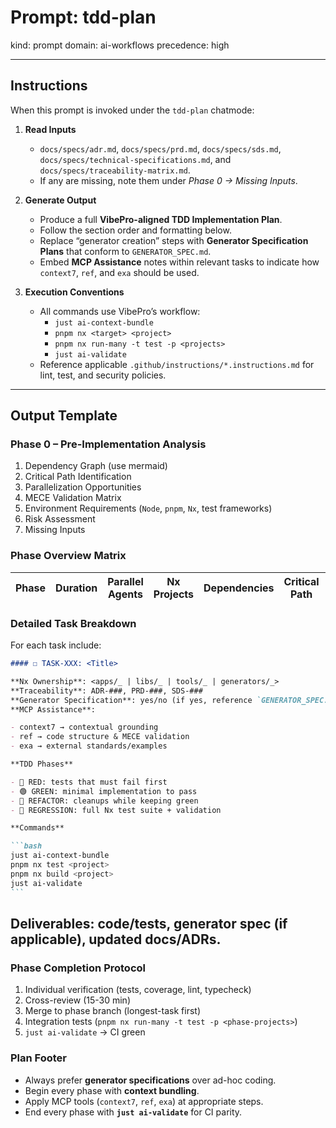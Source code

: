 # Prompt: tdd-plan

kind: prompt
domain: ai-workflows
precedence: high

---

## Instructions

When this prompt is invoked under the `tdd-plan` chatmode:

1. **Read Inputs**

   - `docs/specs/adr.md`, `docs/specs/prd.md`, `docs/specs/sds.md`, `docs/specs/technical-specifications.md`, and `docs/specs/traceability-matrix.md`.
   - If any are missing, note them under _Phase 0 → Missing Inputs_.

2. **Generate Output**

   - Produce a full **VibePro-aligned TDD Implementation Plan**.
   - Follow the section order and formatting below.
   - Replace “generator creation” steps with **Generator Specification Plans** that conform to `GENERATOR_SPEC.md`.
   - Embed **MCP Assistance** notes within relevant tasks to indicate how `context7`, `ref`, and `exa` should be used.

3. **Execution Conventions**
   - All commands use VibePro’s workflow:
     - `just ai-context-bundle`
     - `pnpm nx <target> <project>`
     - `pnpm nx run-many -t test -p <projects>`
     - `just ai-validate`
   - Reference applicable `.github/instructions/*.instructions.md` for lint, test, and security policies.

---

## Output Template

### Phase 0 – Pre-Implementation Analysis

1. Dependency Graph (use mermaid)
2. Critical Path Identification
3. Parallelization Opportunities
4. MECE Validation Matrix
5. Environment Requirements (`Node`, `pnpm`, `Nx`, test frameworks)
6. Risk Assessment
7. Missing Inputs

### Phase Overview Matrix

| Phase | Duration | Parallel Agents | Nx Projects | Dependencies | Critical Path | MVP |
| ----- | -------- | --------------- | ----------- | ------------ | ------------- | --- |

### Detailed Task Breakdown

For each task include:

````markdown
#### ☐ TASK-XXX: <Title>

**Nx Ownership**: <apps/_ | libs/_ | tools/_ | generators/_>
**Traceability**: ADR-###, PRD-###, SDS-###
**Generator Specification**: yes/no (if yes, reference `GENERATOR_SPEC.md`)
**MCP Assistance**:

- context7 → contextual grounding
- ref → code structure & MECE validation
- exa → external standards/examples

**TDD Phases**

- 🔴 RED: tests that must fail first
- 🟢 GREEN: minimal implementation to pass
- 🔵 REFACTOR: cleanups while keeping green
- 🔄 REGRESSION: full Nx test suite + validation

**Commands**

```bash
just ai-context-bundle
pnpm nx test <project>
pnpm nx build <project>
just ai-validate
```
````

## Deliverables: code/tests, generator spec (if applicable), updated docs/ADRs.

### Phase Completion Protocol

1. Individual verification (tests, coverage, lint, typecheck)
2. Cross-review (15-30 min)
3. Merge to phase branch (longest-task first)
4. Integration tests (`pnpm nx run-many -t test -p <phase-projects>`)
5. `just ai-validate` → CI green

### Plan Footer

- Always prefer **generator specifications** over ad-hoc coding.
- Begin every phase with **context bundling**.
- Apply MCP tools (`context7`, `ref`, `exa`) at appropriate steps.
- End every phase with **`just ai-validate`** for CI parity.
